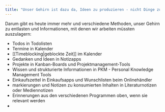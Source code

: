 ```yaml
---
title: "Unser Gehirn ist dazu da, Ideen zu produzieren - nicht Dinge zu speicehrn"
---
```


Darum gibt es heute immer mehr und verschiedene Methoden, unser Gehirn zu entlasten und Informationen, mit denen wir arbeiten müssten auszulagern:

- Todos in Todolisten
- Termine in Kalender
- [[Timeblocking|geblockte Zeit]] im Kalender
- Gedanken und Ideen in Notizapps 
- Projekte in Kanban-Boards und Projektmanagement-Tools
- Wissen und strukturierte Informationen in PKM - Personal Knowledge Management Tools 
- Einkaufszettel in Einkaufsapps und Wunschlisten beim Onlinehändler
- markierungen und Notizen zu konsumierten Inhalten in Literaturnotizen oder Mediennotizen
- Erinnerungen aus den verschiedenen Programmen oben, wenn sie relevant werden 
- 